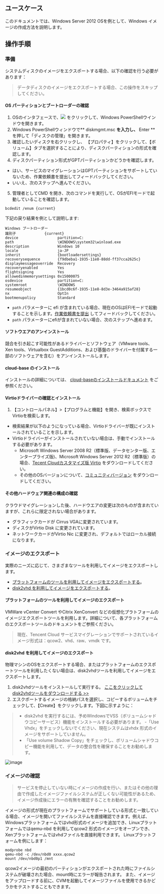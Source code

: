 ## ユースケース

このドキュメントでは、Windows Server 2012 OSを例として、Windows イメージの作成方法を説明します。

## 操作手順

### 準備

システムディスクのイメージをエクスポートする場合、以下の確認を行う必要があります：
> データディスクのイメージをエクスポートする場合、この操作をスキップしてください。
>
#### OS パーティションとブートローダーの確認

1. OSのインタフェースで、<img src="https://main.qcloudimg.com/raw/f0c84862ef30956c201c3e7c85a26eec.png" style="margin: 0;"> をクリックして、Windows PowerShellウインドウを開きます。
2. Windows PowerShellウィンドウで** diskmgmt.msc **を入力し、** Enter **を押して「ディスクの管理」を開きます。
3. 確認したいディスクを右クリックし、 【プロパティ】をクリックして、【ボリューム】タブを選択することにより、ディスクパーティションの形式を確認します。
2. ディスクパーティション形式がGPTパーティションかどうかを確認します。
 - はい、サービスのマイグレーションはGPTパーティションをサポートしていないため、作業依頼書を提出してフィードバックしてください。
 - いいえ、次のステップへ進んでください。
5. 管理者としてCMD を開き、次のコマンドを実行して、OSがEFIモードで起動していることを確認します。
```
bcdedit /enum {current}
```
下記の戻り結果を例として説明します:
```
Windows ブートローダー
識別子             {current}
device                  partition=C:
path                    \WINDOWS\system32\winload.exe
description             Windows 10
locale                  ja-JP
inherit                 {bootloadersettings}
recoverysequence        {f9dbeba1-1935-11e8-88dd-ff37cca2625c}
displaymessageoverride  Recovery
recoveryenabled         Yes
flightsigning           Yes
allowedinmemorysettings 0x15000075
osdevice                partition=C:
systemroot              \WINDOWS
resumeobject            {1bcd0c6f-1935-11e8-8d3e-3464a915af28}
nx                      OptIn
bootmenupolicy          Standard
```
 - `path` パラメーターに efi が含まれている場合、現在のOSはEFIモードで起動することを示します。[作業依頼書を提出](https://console.cloud.tencent.com/workorder/category?level1_id=6&level2_id=7&source=0&data_title=%E4%BA%91%E6%9C%8D%E5%8A%A1%E5%99%A8CVM&step=1) してフィードバックしてください。
 - `path` パラメーターにefiが含まれていない場合、次のステップへ進めます。

#### ソフトウエアのアンインストール

競合を引き起こす可能性があるドライバーとソフトウェア（VMware tools、Xen tools、Virtualbox GuestAdditions、および基盤のドライバーを付属する一部のソフトウェアを含む）をアンインストールします。

#### cloud-base のインストール

インストールの詳細については、 [cloud-baseのインストールドキュメント](https://intl.cloud.tencent.com/document/product/213/32364) をご参照ください。

####  Virtioドライバーの確認とインストール

1. 【コントロールパネル】>【プログラムと機能】を開き、検索ボックスで Virtioを検索します。
 - 検索結果が以下のようになっている場合、Virtioドライバーが既にインストールされていることを示します。
 - Virtioドライバーがインストールされていない場合は、手動でインストールする必要があります。
    - Microsoft Windows Server 2008 R2（標準版、データセンター版、エンタープライズ版)、Microsoft Windows Server 2012 R2（標準版）の場合、[Tecent Cloudカスタマイズ版 Virtio](http://windowsvirtio-10016717.file.myqcloud.com/InstallQCloud.exe?_ga=1.44298212.1367540472.1504757536) をダウンロードしてください。
    - その他のOSバージョンについて、[コミュニティバージョン](https://www.linux-kvm.org/page/WindowsGuestDrivers/Download_Drivers) をダウンロードしてください。

#### その他ハードウェア関連の構成の確認

クラウドマイグレーションした後、ハードウエアの変更は次のものが含まれていますが、これらに限定されない場合があります。
 - グラフィックカードが Cirrus VGAに変更されています。
 - ディスクがVirtio Disk に変更されています。
 - ネットワークカードがVirtio Nic に変更され、デフォルトではローカル接続になります。

### イメージのエクスポート

実際のニーズに応じて、さまざまなツールを利用してイメージをエクスポートします。
- [プラットフォームのツールを利用してイメージをエクスポートする](#Useplatform)。
- [disk2vhd を利用してイメージをエクスポートする](#Usedisk2vhd)。

<span id="Useplatform"></span>
#### プラットフォームのツールを利用してイメージのエクスポート

VMWare vCenter Convert やCitrix XenConvert などの仮想化プラトフォームのイメージエクスポートツールを利用します。詳細について、各プラットフォームのエクスポートツールのドキュメントをご参照ください。
> 現在、Tencent Cloud サービスマイグレーションでサポートされているイメージ形式は：qcow2、vhd、raw、vmdk です。
>

<span id="Usedisk2vhd"></span>
#### disk2vhd を利用してイメージのエクスポート

物理マシンのOSをエクスポートする場合、またはプラットフォームのエクスポートツールを利用したくない場合は、disk2vhdツールを利用してイメージをエクスポートします。
1. disk2vhdツールをインストールして実行する。
[ここをクリックしてdisk2vhdツールをダウンロードする >>](https://download.sysinternals.com/files/Disk2vhd.zip)
3. エスクポートするイメージの格納パスを選択し、コピーするボリュームをチェックして、【Create】をクリックします。下図に示すように：
> 
> - disk2vhd を実行するには、予めWindowsでVSS（ボリュームシャドウコピーサービス）機能をインストールする必要があります。
> -「Use Vhdx」をチェックしないでください、現在システムはvhdx 形式のイメージをサポートしていません。
> - 「Use volume Shadow Copy」をチェックし、ボリュームシャドウコピー機能を利用して、データの整合性を確保することをお勧めします。
> 
![image](https://main.qcloudimg.com/raw/68d9c4e5e7db49c4cefdd3785ce9b68d.jpg)

### イメージの確認

> サービスを停止していない時にイメージの作成を行い、またはその他の理由で作成したイメージファイルシステムが正しくない可能性があるため、イメージ作成後にエラーの有無を確認することをお勧めします。
>
イメージの形式が現在のプラットフォームでサポートしている形式と一致している場合、イメージを開いてファイルシステムを直接確認できます。例えば、Windowsプラットフォームではvhd形式のイメージを追加でき、Linuxプラットフォームではqemu-nbd を利用してqcow2 形式のイメージをオープンでき、Xenプラットフォームではvhdファイルを直接利用できます。
Linuxプラットフォームを例にします：
```
modprobe nbd
qemu-nbd -c /dev/nbd0 xxxx.qcow2
mount /dev/nbd0p1 /mnt
```
qcow2イメージの最初のパーティションがエクスポートされた時にファイルシステムが破壊された場合、mount時にエラーが報告されます。
また、イメージをアップロードする前に、CVMを起動してイメージファイルを使用できるかどうかをテストすることもできます。
